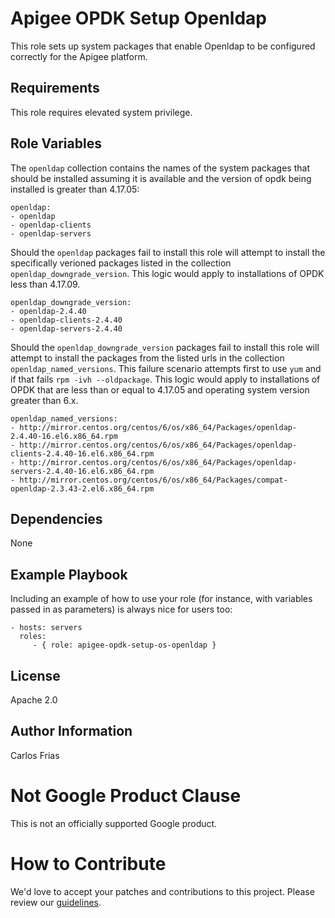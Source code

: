 Apigee OPDK Setup Openldap
=========

This role sets up system packages that enable Openldap to be configured correctly for the Apigee platform. 

Requirements
------------

This role requires elevated system privilege. 

Role Variables
--------------
The `openldap` collection contains the names of the system packages that should be installed assuming it is available and
the version of opdk being installed is greater than 4.17.05: 

    openldap:
    - openldap
    - openldap-clients
    - openldap-servers
    
Should the `openldap` packages fail to install this role will attempt to install the specifically verioned packages listed
in the collection `openldap_downgrade_version`. This logic would apply to installations of OPDK less than 4.17.09. 

    openldap_downgrade_version:
    - openldap-2.4.40
    - openldap-clients-2.4.40
    - openldap-servers-2.4.40

Should the `openldap_downgrade_version` packages fail to install this role will attempt to install the packages from the 
listed urls in the collection `openldap_named_versions`. This failure scenario attempts first to use `yum` and if that 
fails `rpm -ivh --oldpackage`. This logic would apply to installations of OPDK that are less than or equal to 4.17.05 and 
operating system version greater than 6.x. 

    openldap_named_versions:
    - http://mirror.centos.org/centos/6/os/x86_64/Packages/openldap-2.4.40-16.el6.x86_64.rpm
    - http://mirror.centos.org/centos/6/os/x86_64/Packages/openldap-clients-2.4.40-16.el6.x86_64.rpm
    - http://mirror.centos.org/centos/6/os/x86_64/Packages/openldap-servers-2.4.40-16.el6.x86_64.rpm
    - http://mirror.centos.org/centos/6/os/x86_64/Packages/compat-openldap-2.3.43-2.el6.x86_64.rpm

Dependencies
------------

None

Example Playbook
----------------

Including an example of how to use your role (for instance, with variables passed in as parameters) is always nice for users too:

    - hosts: servers
      roles:
         - { role: apigee-opdk-setup-os-openldap }

License
-------

Apache 2.0

Author Information
------------------

Carlos Frias


<!-- BEGIN Google Required Disclaimer -->

# Not Google Product Clause

This is not an officially supported Google product.
<!-- END Google Required Disclaimer -->
<!-- BEGIN Google How To Contribute -->
# How to Contribute

We'd love to accept your patches and contributions to this project. Please review our [guidelines](CONTRIBUTION.md).
<!-- END Google How To Contribute -->
